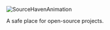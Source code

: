 ![SourceHavenAnimation](https://github.com/sourcehaven/.github/assets/64647532/f7bea056-1e65-4548-b7b9-7157675c4984)

A safe place for open-source projects.

